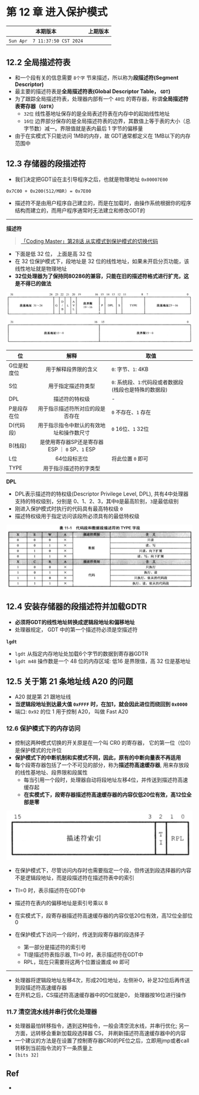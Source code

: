 # 第 12 章 进入保护模式

|本期版本|上期版本
|:---:|:---:|
`Sun Apr  7 11:37:50 CST 2024` | 

## 12.2 全局描述符表

* 和一个段有关的信息需要 `8个字` 节来描述，所以称为**段描述符(Segment Descriptor)**
* 最主要的描述符表是**全局描述符表(Global Descriptor Table， `GDT`)**
* 为了跟踪全局描述符表，处理器内部有一个 `48位` 的寄存器，称谓**全局描述符表寄存器（`GDTR`）**
	* `32位` 线性基地址保存的是全局表述符表在内存中的起始线性地址
	* `16位` 边界部分保存的是全局描述符表的边界，其数值上等于表的大小（总字节数）减一。界限值就是表内最后 1 字节的偏移量
* 由于在实模式下只能访问 1MB的内存，故 GDT通常都定义在 1MB以下的内存范围中

## 12.3 存储器的段描述符


* 我们决定把GDT设在主引导程序之后，也就是物理地址 `0x00007E00` 

```
0x7C00 + 0x200(512/MBR) = 0x7E00
```

* 描述符不是由用户程序自己建立的，而是在加载时，由操作系统根据你的程序结构而建立的，而用户程序通常时无法建立和修改GDT的

---

**描述符**

> [「Coding Master」第28话 从实模式到保护模式的切换代码](https://www.youtube.com/watch?v=EkzleCAIdXg&list=PLLBMaJy_MOpM2xUPbjSBSib7hUUaaEGa6&index=30)

* 下面是低 32 位， 上面是高 32 位
* 在 32 位保护模式下，段地址是 32 位的线性地址，如果未开启分页功能，该线性地址就是物理地址
* **32位处理器为了保持同80286的兼容，只能在旧的描述符格式进行扩充，这是不得已的做法**



<img src="./01.png" />

位|解释|取值
---|:---:|---
G位是粒度位 | 用于解释段界限的含义 | `0`: 字节、`1`: 4KB
S位 | 用于指定描述符类型 | `0`: 系统段、`1`:代码段或者数据段(栈段也是特殊的数据段)
DPL | 描述符的特权级 | -
P是段存在位 | 用于指示描述符所对应的段是否存在 | `0` 不存在、`1` 存在
D(代码段) | 用于指示指令中默认的有效地址和操作数尺寸 | `0` 16位、`1` 32位
B(栈段) | 是使用寄存器SP还是寄存器ESP ｜ `0` SP、`1` ESP
L位 | 64位段标志位 | 将此位置 `0` 即可
TYPE | 用于指示描述符的字类型

**DPL**

* DPL表示描述符的特权级(Descriptor Privilege Level, DPL), 共有4中处理器支持的特权级别，分别是 0、1、2、3，其中`0`是最高阶别，`3`是最低级别
* 刚进入保护模式时执行的代码具有最高特权级 `0`
* 描述特权级用于指定访问该段所必须具有的最低特权级

<img src="./02.png" />



## 12.4 安装存储器的段描述符并加载GDTR

* **必须将GDT的线性地址转换成逻辑段地址和偏移地址**
* 处理器规定， GDT 中的第一个描述符必须是空描述符

**`lgdt`**

* `lgdt` 从指定内存地址处加载6个字节的数据到寄存器GDTR
* `lgdt m48` 操作数是一个 48 位的内存区域: 低16 是界限值，高 32 位是基地址

## 12.5 关于第 21 条地址线 A20 的问题

* A20 就是第 21 跟地址线
* **当逻辑段地址到达最大值 `0xFFFF` 时，在加1，就会因此进位而绕回到 `0x0000`**
* 端口: `0x92` 的位 1 用于控制 A20， 叫做 Fast A20


### 12.6 保护模式下的内存访问

* 控制这两种模式切换的开关原是在一个叫 CR0 的寄存器， 它的第一位（位0）是保护模式的允许位
* **保护模式下的中断机制和实模式不同，因此，原有的中断向量表不再适用**
* 每个段寄存器包括了一个不可见的部分，称为**描述符高速缓存器**, 用来存放段的线性基地址、段界限和段属性
	* 每当引用一个段时，处理器自动将段地址左移4位，并传送到描述符高速缓存起
	* **在实模式下，段寄存器描述符高速缓存器的内容仅低20位有效，高12位全部是零**


<img src="./03.png" />

* 在保护模式下，尽管访问内存时也需要指定一个段，但传送到段选择器的内容不是逻辑段地址，而是段描述符在描述符表中的索引
* TI=0 时，表示描述符在GDT中
* 描述符在表内的偏移地址是索引号乘以 8 


* 在实模式下，段寄存器描述符高速缓存器的内容仅低20位有效，高12位全部位0
* 在保护模式下访问一个段时，传送到段寄存器的段选择子
	* 第一部分是描述符的索引号
	* TI是描述符表指示器, TI=0 时，表示描述符在GDT中
	* RPL，现在只需要将这两个位置设置成 `00` 即可

---

* 处理器将逻辑段地址左移4次，形成20位地址，左侧补0，补足32位后再传送到段描述符高速缓存器
* 在开机之后，CS描述符高速缓存器中的D位就是0， 处理器按16位进行操作


### 11.7 清空流水线并串行优化处理器


* 处理器最怕转移指令，遇到这种指令，一般会清空流水线，并串行优化; 另一方面，远转移会重新加载段选择器 CS， 并刷新描述符高速缓存器中的内容
* 一个建议的方法是在设置了控制寄存器CR0的PE位之后，立即用jmp或者call转移到当前指令流的下一条质量上
* `[bits 32]`

## Ref

* 